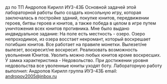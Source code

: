 дз по ТП
Андропов Кирилл ИУ3-43Б
Основной задачей этой лабораторной работы было создать консольную игру,
которая заключалась в постройке зданий, покупке юнитов, передвижении героев, битвы героев и юнитов, а также 
победа в целом в игре путем уничтожения всех юнитов противника.
Мне было выдано индвидуальное задание: На поле есть местность - озеро. Озеро непроходимое, из озера восстает некромант, который воскрешает погибших юнитов. Все работает на правиле монетки. Вылезет/не вылезет, воскресит/не воскресит.
Реализовать возможность увольнения Юнитов. Уволить можно любых юнитов кроме воскресших. У замка характеристика  - Недовольство. При достижении уровня недовольства все уволенные юниты уходят боту.
Лабораторную работу выполнил:
Андропов Кирилл 
группа ИУ3-43Б 
email: andropov2005@inbox.ru
